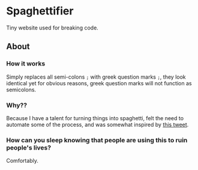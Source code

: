 # Spaghettifier
Tiny website used for breaking code.

## About

### How it works
Simply replaces all semi-colons ```;``` with greek question marks ```;```, they look identical yet for obvious reasons, greek question marks will not function as semicolons.

### Why??
Because I have a talent for turning things into spaghetti, felt the need to automate some of the process, and was somewhat inspired by [this tweet](https://twitter.com/benbjohnson/status/533848879423578112).

### How can you sleep knowing that people are using this to ruin people's lives?
Comfortably.
